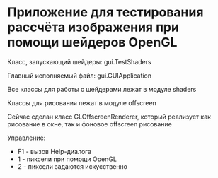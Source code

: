# Приложение для тестирования рассчёта изображения при помощи шейдеров OpenGL

Класс, запускающий шейдеры: gui.TestShaders

Главный исполняемый файл: gui.GUIApplication

Все классы для работы с шейдерами лежат в модуле shaders

Классы для рисования лежат в модуле offscreen

Сейчас сделан класс GLOffscreenRenderer, который реализует как рисование 
в окне, так и фоновое offscreen рисование

Управление:
- F1 - вызов Help-диалога
- 1 - пиксели при помощи OpenGL
- 2 - пиксели задаются искусственно


